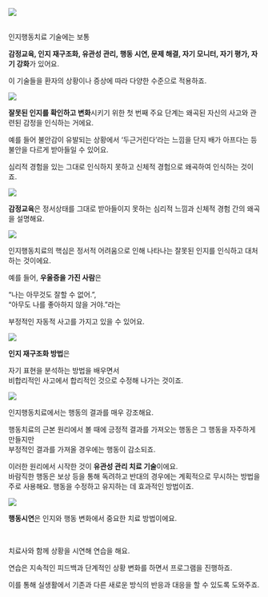   
![](https://mblogthumb-phinf.pstatic.net/20150526_102/mindheal2010_1432650567467NllqC_PNG/01_%C0%CE%C1%F6%C7%E0%B5%BF%C4%A1%B7%E1_%B9%E6%B9%FD.png?type=w2)  
 

인지행동치료 기술에는 보통

**감정교육, 인지 재구조화, 유관성 관리, 행동 시연,  문제 해결, 자기 모니터, 자기 평가, 자기 강화**가 있어요.

  
이 기술들을 환자의 상황이나 증상에 따라 다양한 수준으로 적용하죠.



![](https://mblogthumb-phinf.pstatic.net/20150526_13/mindheal2010_1432650567905hzvq1_PNG/02_%C0%CE%C1%F6%C7%E0%B5%BF%C4%A1%B7%E1_%B9%E6%B9%FD.png?type=w2)

  
**잘못된 인지를 확인하고 변화**시키기 위한 첫 번째 주요 단계는  왜곡된 자신의 사고와 관련된 감정을 인식하는 거에요.

  
예를 들어 불안감이 유발되는 상황에서 ‘두근거린다’라는 느낌을  단지 배가 아프다는 등 불안을 다르게 받아들일 수 있어요.

  
심리적 경험을 있는 그대로 인식하지 못하고 신체적 경험으로 왜곡하여 인식하는 것이죠.

  

![](https://mblogthumb-phinf.pstatic.net/20150526_36/mindheal2010_1432650568209yWkNU_PNG/02-1_%C0%CE%C1%F6%C7%E0%B5%BF%C4%A1%B7%E1_%B9%E6%B9%FD.png?type=w2)

  
**감정교육**은 정서상태를 그대로 받아들이지 못하는  심리적 느낌과 신체적 경험 간의 왜곡을 설명해요.

  

![](https://mblogthumb-phinf.pstatic.net/20150526_159/mindheal2010_14326505685065Xd2H_PNG/03_%C0%CE%C1%F6%C7%E0%B5%BF%C4%A1%B7%E1_%B9%E6%B9%FD.png?type=w2)

  
인지행동치료의 핵심은 정서적 어려움으로 인해 나타나는  잘못된 인지를 인식하고 대처하는 것이에요.

  

예를 들어, **우울증을 가진 사람**은

“나는 아무것도 잘할 수 없어.”,  
“아무도 나를 좋아하지 않을 거야.”라는

부정적인 자동적 사고를 가지고 있을 수 있어요.

  

![](https://mblogthumb-phinf.pstatic.net/20150526_216/mindheal2010_1432650568801wzBiA_PNG/03-2_%C0%CE%C1%F6%C7%E0%B5%BF%C4%A1%B7%E1_%B9%E6%B9%FD.png?type=w2)

  

**인지 재구조화 방법**은

자기 표현을 분석하는 방법을 배우면서  
비합리적인 사고에서 합리적인 것으로 수정해 나가는 것이죠.

  
  

![](https://mblogthumb-phinf.pstatic.net/20150526_200/mindheal2010_1432650569061d4uTV_PNG/04_%C0%CE%C1%F6%C7%E0%B5%BF%C4%A1%B7%E1_%B9%E6%B9%FD.png?type=w2)

  
인지행동치료에서는 행동의 결과를 매우 강조해요.

행동치료의 근본 원리에서 볼 때에  긍정적 결과를 가져오는 행동은 그 행동을 자주하게 만들지만  
부정적인 결과를 가져올 경우에는 행동이 감소되죠.

  

이러한 원리에서 시작한 것이 **유관성 관리 치료 기술**이에요.  
바람직한 행동은 보상 등을 통해 독려하고  반대의 경우에는 계획적으로 무시하는 방법을 주로 사용해요.  행동을 수정하고 유지하는 데 효과적인 방법이죠.

  

![](https://mblogthumb-phinf.pstatic.net/20150526_294/mindheal2010_1432650569464cjYVv_PNG/05_%C0%CE%C1%F6%C7%E0%B5%BF%C4%A1%B7%E1_%B9%E6%B9%FD.png?type=w2)  
  
**행동시연**은 인지와 행동 변화에서 중요한 치료 방법이에요.

​

치료사와 함께 상황을 시연해 연습을 해요. 

연습은 지속적인 피드백과 단계적인 상황 변화를 하면서 프로그램을 진행하죠.

  

이를 통해 실생활에서 기존과 다른 새로운 방식의 반응과 대응을 할 수 있도록 도와주죠.